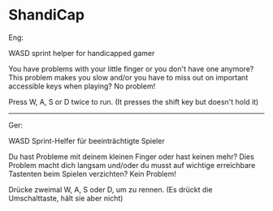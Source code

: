 # ShandiCap
Eng:

WASD sprint helper for handicapped gamer

You have problems with your little finger or you don't have one anymore?
This problem makes you slow and/or you have to miss out on important accessible keys when playing?
No problem!

Press W, A, S or D twice to run. (It presses the shift key but doesn't hold it)

---
Ger:

WASD Sprint-Helfer für beeinträchtigte Spieler

Du hast Probleme mit deinem kleinen Finger oder hast keinen mehr?
Dies Problem macht dich langsam und/oder du musst auf wichtige erreichbare Tastenten beim Spielen verzichten?
Kein Problem!

Drücke zweimal W, A, S oder D, um zu rennen. (Es drückt die Umschalttaste, hält sie aber nicht)
